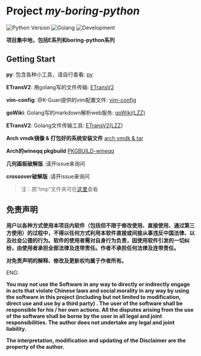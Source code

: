 # Project *my-boring-python*

![Python Version](https://img.shields.io/badge/python-3.x-green.svg)
![Golang](https://img.shields.io/badge/Go-powered-blue.svg)
![Development](https://img.shields.io/badge/development-active-red.svg)

**项目集中地，包括E系列和boring-python系列**

## Getting Start

**py**: 包含各种小工具，请自行查看: [py](https://github.com/redapple0204/my-boring-python/tree/master/py)

**ETransV2**: 用golang写的文件传输: [ETransV2](https://github.com/redapple0204/my-boring-python/tree/master/ETransV2)

**vim-config**: @K-Guan提供的vim配置文件: [vim-config](https://github.com/redapple0204/my-boring-python/tree/master/vim-config)

**goWiki**: Golang写的markdown解析web服务: [goWiki(LZZ)](https://github.com/lizongzeshunshun/goWiki)

**ETransV2**: Golang文件传输工具: [ETransV2(LZZ)](https://github.com/lizongzeshunshun/ETransV2)

**Arch vmdk镜像 & 打包好的系统安装文件** [arch vmdk & tar](https://github.com/redapple0204/my-boring-python/wiki/Arch-%E8%99%9A%E6%8B%9F%E6%9C%BA%E9%95%9C%E5%83%8F-&-%E6%89%93%E5%8C%85%E5%A5%BD%E7%9A%84%E4%B8%80%E9%94%AE%E5%AE%89%E8%A3%85%E6%96%87%E4%BB%B6-%E4%B8%8B%E8%BD%BD)

**Arch的wineqq pkgbuild** [PKGBUILD-wineqq](https://github.com/redapple0204/my-boring-python/tree/master/PKGBUILD-wineqq)

**几何画板破解版** :请开issue来询问

**crossover破解版** :请开issue来询问

>注：原“tmp”文件夹可在[这里](https://tpedutw-my.sharepoint.com/personal/redapple0204_tp_edu_tw/_layouts/15/guestaccess.aspx?folderid=0c0979ec07a254a65b0688fd16589839d&authkey=AYV7MkuQhYIfLmp9HDAT_gM)查看

## 免责声明

**用户以各种方式使用本项目内软件（包括但不限于修改使用、直接使用、通过第三方使用）的过程中，不得以任何方式利用本软件直接或间接从事违反中国法律、以及社会公德的行为。软件的使用者需对自身行为负责，因使用软件引发的一切纠纷，由使用者承担全部法律及连带责任。作者不承担任何法律及连带责任。**

**对免责声明的解释、修改及更新权均属于作者所有。**

ENG:

**You may not use the Software in any way to directly or indirectly engage in acts that violate Chinese laws and social morality in any way by using the software in this project (including but not limited to modification, direct use and use by a third party) . The user of the software shall be responsible for his / her own actions. All the disputes arising from the use of the software shall be borne by the user in all legal and joint responsibilities. The author does not undertake any legal and joint liability.**

**The interpretation, modification and updating of the Disclaimer are the property of the author.**
